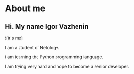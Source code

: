 # About me

## Hi. My name Igor Vazhenin

![it's me]

I am a student of Netology.

I am learning the Python programming language.

I am trying very hard and hope to become a senior developer.
